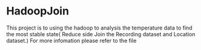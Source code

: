 # HadoopJoin
This project is to using the hadoop to analysis the temperature data to find the most stable state( Reduce side Join the Recording dataset and Location dataset.) 
For more infomation please refer to the file 

